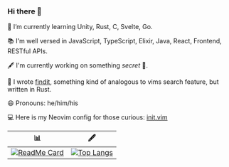 ### Hi there 👋

🌱 I’m currently learning Unity, Rust, C, Svelte, Go.

📚 I'm well versed in JavaScript, TypeScript, Elixir, Java, React, Frontend, RESTful APIs.

🖋 I'm currently working on something _secret_ 👀.

🔭 I wrote [findit](https://github.com/tbauer428/findit), something kind of analogous to vims search feature, but written in Rust.

<!-- 📖 I'm currently reading [Empire of the Summer Moon by S. C. Gwynne](https://www.nytimes.com/2010/06/11/books/review/excerpt-empire-of-the-summer-moon.html) -->

😄 Pronouns: he/him/his

💻 Here is my Neovim config for those curious: [init.vim](https://github.com/tbauer428/nvimrc/blob/main/init.vim)


| 📊 | 🖋 |
| --- | --- |
|[![ReadMe Card](https://github-readme-stats.vercel.app/api?username=tbauer428&count_private=true)](https://github.com/anuraghazra/github-readme-stats)|[![Top Langs](https://github-readme-stats.vercel.app/api/top-langs?username=tbauer428&langs_count=5&hide=html,css,python,shell,makefile)](https://github.com/anuraghazra/github-readme-stats)|


<!--
**tbauer428/tbauer428** is a ✨ _special_ ✨ repository because its `README.md` (this file) appears on your GitHub profile.

Here are some ideas to get you started:

- 🌱 I’m currently learning ...
- 👯 I’m looking to collaborate on ...
- 🤔 I’m looking for help with ...
- 💬 Ask me about ...
- 📫 How to reach me: ...
- 😄 Pronouns: ...
- ⚡ Fun fact: ...
-->
